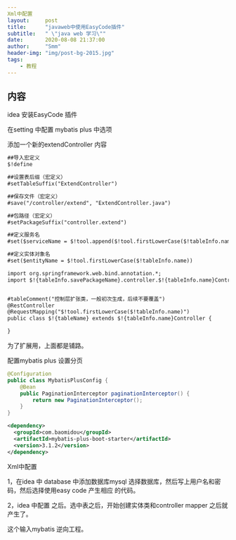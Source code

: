 ```yaml
---
Xml中配置 
layout:     post
title:      "javaweb中使用EasyCode插件"
subtitle:   " \"java web 学习\""
date:       2020-08-08 21:37:00
author:     "Smm"
header-img: "img/post-bg-2015.jpg"
tags:
    - 教程
---
```


## 内容

idea 安装EasyCode 插件



在setting 中配置 mybatis plus 中选项

添加一个新的extendController 内容

```xml
##导入宏定义
$!define

##设置表后缀（宏定义）
#setTableSuffix("ExtendController")

##保存文件（宏定义）
#save("/controller/extend", "ExtendController.java")

##包路径（宏定义）
#setPackageSuffix("controller.extend")

##定义服务名
#set($serviceName = $!tool.append($!tool.firstLowerCase($!tableInfo.name), "Service"))

##定义实体对象名
#set($entityName = $!tool.firstLowerCase($!tableInfo.name))

import org.springframework.web.bind.annotation.*;
import $!{tableInfo.savePackageName}.controller.$!{tableInfo.name}Controller;


#tableComment("控制层扩张类，一般初次生成，后续不要覆盖")
@RestController
@RequestMapping("$!tool.firstLowerCase($!tableInfo.name)")
public class $!{tableName} extends $!{tableInfo.name}Controller {

}
```



为了扩展用，上面都是铺路。

配置mybatis plus 设置分页

```java
@Configuration
public class MybatisPlusConfig {
    @Bean
    public PaginationInterceptor paginationInterceptor() {
        return new PaginationInterceptor();
    }
}
```

```xml
<dependency>
  <groupId>com.baomidou</groupId>
  <artifactId>mybatis-plus-boot-starter</artifactId>
  <version>3.1.2</version>
</dependency>
```

Xml中配置 



1，在idea 中 database 中添加数据库mysql 选择数据库，然后写上用户名和密码，然后选择使用easy code 产生相应 的代码。

2，idea 中配置 之后。选中表之后，开始创建实体类和controller mapper 之后就产生了。



这个输入mybatis 逆向工程。



